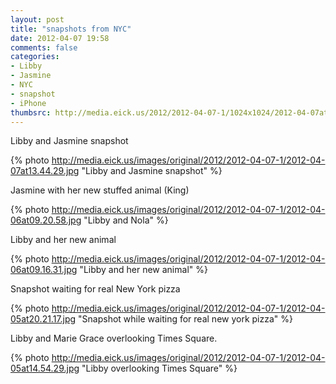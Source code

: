 ```yaml
---
layout: post
title: "snapshots from NYC"
date: 2012-04-07 19:58
comments: false
categories: 
- Libby
- Jasmine
- NYC
- snapshot
- iPhone
thumbsrc: http://media.eick.us/2012/2012-04-07-1/1024x1024/2012-04-07at13.44.29.jpg
---
```

Libby and Jasmine snapshot




{% photo http://media.eick.us/images/original/2012/2012-04-07-1/2012-04-07at13.44.29.jpg "Libby and Jasmine snapshot" %}



Jasmine with her new stuffed animal (King)



{% photo http://media.eick.us/images/original/2012/2012-04-07-1/2012-04-06at09.20.58.jpg "Libby and Nola" %}


Libby and her new animal



{% photo http://media.eick.us/images/original/2012/2012-04-07-1/2012-04-06at09.16.31.jpg "Libby and her new animal" %}


Snapshot waiting for real New York pizza



{% photo http://media.eick.us/images/original/2012/2012-04-07-1/2012-04-05at20.21.17.jpg "Snapshot while waiting for real new york pizza" %}


Libby and Marie Grace overlooking Times Square.




{% photo http://media.eick.us/images/original/2012/2012-04-07-1/2012-04-05at14.54.29.jpg "Libby overlooking Times Square" %}

